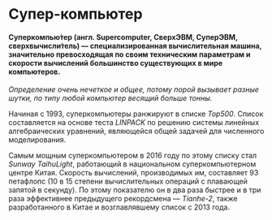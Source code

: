 <H1>Супер-компьютер</H1>
<H4>Суперкомпью́тер (англ. Supercomputer, СверхЭВМ, СуперЭВМ, сверхвычисли́тель) — специализированная вычислительная машина, значительно превосходящая по своим техническим параметрам и скорости вычислений большинство существующих в мире компьютеров.</H2>

<em>Определение очень нечеткое и общее, потому порой вызывает разные шутки, по типу любой компьютер весящий больше тонны.</em>

Начиная с 1993, суперкомпьютеры ранжируют в списке <em>Top500</em>. Список составляется на основе теста <em>LINPACK</em> по решению системы линейных алгебраических уравнений, являющейся общей задачей для численного моделирования.

Самым мощным суперкомпьютером в 2016 году по этому списку стал <em>Sunway TaihuLight</em>, работающий в национальном суперкомпьютерном центре Китая. Скорость вычислений, производимых им, составляет 93 петафлопс (10 в 15 степени вычислительных операций с плавающей запятой в секунду). По этому показателю он в два раза быстрее и в три раза эффективнее предыдущего рекордсмена — <em>Tianhe-2</em>, также разработанного в Китае и возглавлявшему список с 2013 года.
